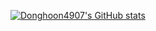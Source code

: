 [![Donghoon4907's GitHub stats](https://github-readme-stats.vercel.app/api?username=donghoon4907)](https://github.com/anuraghazra/github-readme-stats)

<!--
**donghoon4907/donghoon4907** is a ✨ _special_ ✨ repository because its `README.md` (this file) appears on your GitHub profile.

Here are some ideas to get you started:

- 🔭 I’m currently working on ...
- 🌱 I’m currently learning ...
- 👯 I’m looking to collaborate on ...
- 🤔 I’m looking for help with ...
- 💬 Ask me about ...
- 📫 How to reach me: ...
- 😄 Pronouns: ...
- ⚡ Fun fact: ...
-->
